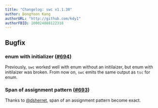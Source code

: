 ```yaml
---
title: "Changelog: swc v1.1.30"
author: DongYoon Kang
authorURL: "http://github.com/kdy1"
authorFBID: 100024888122318
---
```


## Bugfix

### enum with initializer ([#694](https://github.com/swc-project/swc/pull/694))

Previously, `swc` worked well with enum without an initilaizer, but enum with initilaizer was broken.
From now on, `swc` emits the same output as `tsc` for enum.

### Span of assignment pattern ([#693](https://github.com/swc-project/swc/pull/693))

Thanks to [@dsherret](https://github.com/dsherret), span of an assignment pattern become exact.
